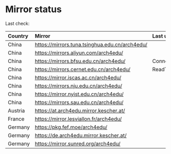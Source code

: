 <script src="./time.js"></script>
# Mirror status
Last check: <script type="text/javascript">localize(1745031587.0914052);</script>

|Country|Mirror|Last update|
|:------|:-----|:----------|
|China|https://mirrors.tuna.tsinghua.edu.cn/arch4edu/|<script type="text/javascript">localize(1745001750);</script>|
|China|https://mirrors.aliyun.com/arch4edu/|<script type="text/javascript">localize(1745001750);</script>|
|China|https://mirrors.bfsu.edu.cn/arch4edu/|ConnectionError|
|China|https://mirrors.cernet.edu.cn/arch4edu/|ReadTimeout|
|China|https://mirror.iscas.ac.cn/arch4edu/|<script type="text/javascript">localize(1745001750);</script>|
|China|https://mirrors.nju.edu.cn/arch4edu/|<script type="text/javascript">localize(1744958714);</script>|
|China|https://mirror.nyist.edu.cn/arch4edu/|<script type="text/javascript">localize(1744958714);</script>|
|China|https://mirrors.sau.edu.cn/arch4edu/|<script type="text/javascript">localize(1731653531);</script>|
|Austria|https://at.arch4edu.mirror.kescher.at/|<script type="text/javascript">localize(1745001750);</script>|
|France|https://mirror.lesviallon.fr/arch4edu/|<script type="text/javascript">localize(1745001750);</script>|
|Germany|https://pkg.fef.moe/arch4edu/|<script type="text/javascript">localize(1745001750);</script>|
|Germany|https://de.arch4edu.mirror.kescher.at/|<script type="text/javascript">localize(1745001750);</script>|
|Germany|https://mirror.sunred.org/arch4edu/|<script type="text/javascript">localize(1745001750);</script>|

<script src="./tablefilter/tablefilter.js"></script>
<script src="./table.js"></script>